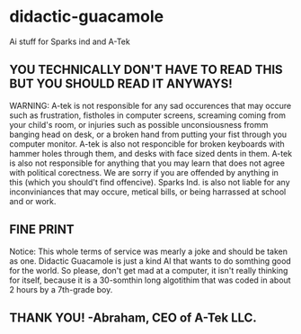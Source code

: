 # didactic-guacamole
Ai stuff for Sparks ind and A-Tek

YOU TECHNICALLY DON'T HAVE TO READ THIS BUT YOU SHOULD READ IT ANYWAYS!
-----------------------------------------------------------------------
WARNING:
A-tek is not responsible for any sad occurences that may occure such as frustration,
fistholes in computer screens, screaming coming from your child's room,
or injuries such as possible unconsiousness fromm banging head on desk, 
or a broken hand from putting your fist through you computer monitor.
A-tek is also not responcible for broken keyboards with hammer holes through them, 
and desks with face sized dents in them. A-tek is also not responsible for anything 
that you may learn that does not agree with political corectness. We are sorry if you 
are offended by anything in this (which you should't find offencive). Sparks Ind. 
is also not liable for any inconviniances that may occure, metical bills, or being 
harrassed at school and or work.





FINE PRINT
----------
Notice:
This whole terms of service was mearly
a joke and should be taken as one. 
Didactic Guacamole is just a kind AI that 
wants to do somthing good for the world.
So please, don't get mad at a computer,
it isn't really thinking for itself, 
because it is a 30-somthin long 
algotithim that was coded in about 2 hours 
by a 7th-grade boy.

THANK YOU!
-Abraham, CEO of A-Tek LLC.
---------------------------
